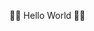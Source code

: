 👋👋 Hello World 👋👋


<!---
kazra2025/kazra2025 is a ✨ special ✨ repository because its `README.md` (this file) appears on your GitHub profile.
You can click the Preview link to take a look at your changes.
--->
